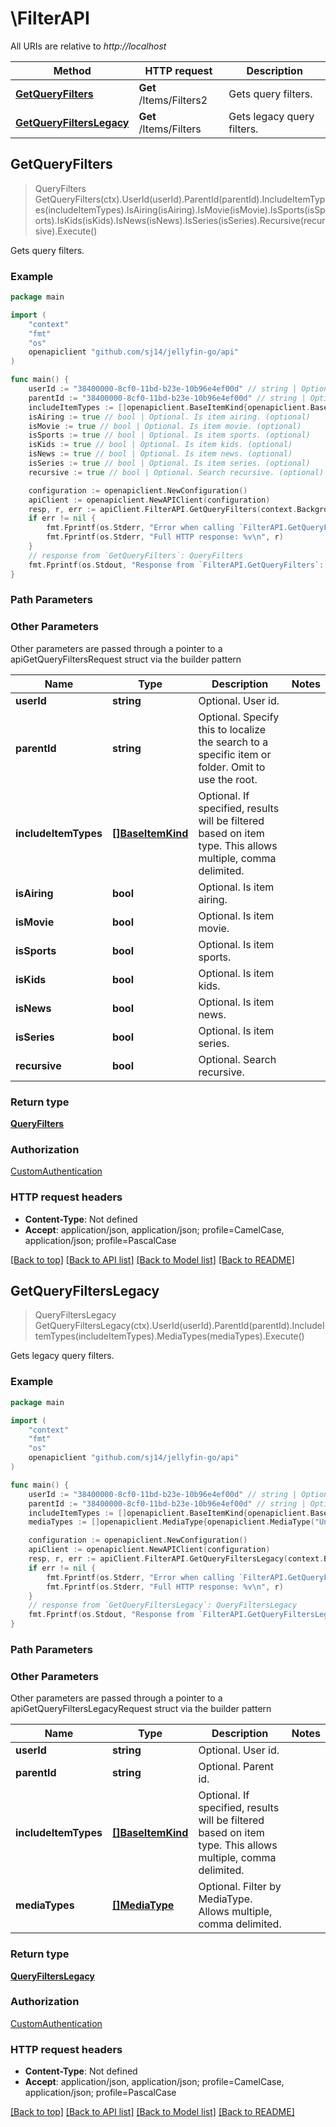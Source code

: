 # \FilterAPI

All URIs are relative to *http://localhost*

Method | HTTP request | Description
------------- | ------------- | -------------
[**GetQueryFilters**](FilterAPI.md#GetQueryFilters) | **Get** /Items/Filters2 | Gets query filters.
[**GetQueryFiltersLegacy**](FilterAPI.md#GetQueryFiltersLegacy) | **Get** /Items/Filters | Gets legacy query filters.



## GetQueryFilters

> QueryFilters GetQueryFilters(ctx).UserId(userId).ParentId(parentId).IncludeItemTypes(includeItemTypes).IsAiring(isAiring).IsMovie(isMovie).IsSports(isSports).IsKids(isKids).IsNews(isNews).IsSeries(isSeries).Recursive(recursive).Execute()

Gets query filters.

### Example

```go
package main

import (
	"context"
	"fmt"
	"os"
	openapiclient "github.com/sj14/jellyfin-go/api"
)

func main() {
	userId := "38400000-8cf0-11bd-b23e-10b96e4ef00d" // string | Optional. User id. (optional)
	parentId := "38400000-8cf0-11bd-b23e-10b96e4ef00d" // string | Optional. Specify this to localize the search to a specific item or folder. Omit to use the root. (optional)
	includeItemTypes := []openapiclient.BaseItemKind{openapiclient.BaseItemKind("AggregateFolder")} // []BaseItemKind | Optional. If specified, results will be filtered based on item type. This allows multiple, comma delimited. (optional)
	isAiring := true // bool | Optional. Is item airing. (optional)
	isMovie := true // bool | Optional. Is item movie. (optional)
	isSports := true // bool | Optional. Is item sports. (optional)
	isKids := true // bool | Optional. Is item kids. (optional)
	isNews := true // bool | Optional. Is item news. (optional)
	isSeries := true // bool | Optional. Is item series. (optional)
	recursive := true // bool | Optional. Search recursive. (optional)

	configuration := openapiclient.NewConfiguration()
	apiClient := openapiclient.NewAPIClient(configuration)
	resp, r, err := apiClient.FilterAPI.GetQueryFilters(context.Background()).UserId(userId).ParentId(parentId).IncludeItemTypes(includeItemTypes).IsAiring(isAiring).IsMovie(isMovie).IsSports(isSports).IsKids(isKids).IsNews(isNews).IsSeries(isSeries).Recursive(recursive).Execute()
	if err != nil {
		fmt.Fprintf(os.Stderr, "Error when calling `FilterAPI.GetQueryFilters``: %v\n", err)
		fmt.Fprintf(os.Stderr, "Full HTTP response: %v\n", r)
	}
	// response from `GetQueryFilters`: QueryFilters
	fmt.Fprintf(os.Stdout, "Response from `FilterAPI.GetQueryFilters`: %v\n", resp)
}
```

### Path Parameters



### Other Parameters

Other parameters are passed through a pointer to a apiGetQueryFiltersRequest struct via the builder pattern


Name | Type | Description  | Notes
------------- | ------------- | ------------- | -------------
 **userId** | **string** | Optional. User id. | 
 **parentId** | **string** | Optional. Specify this to localize the search to a specific item or folder. Omit to use the root. | 
 **includeItemTypes** | [**[]BaseItemKind**](BaseItemKind.md) | Optional. If specified, results will be filtered based on item type. This allows multiple, comma delimited. | 
 **isAiring** | **bool** | Optional. Is item airing. | 
 **isMovie** | **bool** | Optional. Is item movie. | 
 **isSports** | **bool** | Optional. Is item sports. | 
 **isKids** | **bool** | Optional. Is item kids. | 
 **isNews** | **bool** | Optional. Is item news. | 
 **isSeries** | **bool** | Optional. Is item series. | 
 **recursive** | **bool** | Optional. Search recursive. | 

### Return type

[**QueryFilters**](QueryFilters.md)

### Authorization

[CustomAuthentication](../README.md#CustomAuthentication)

### HTTP request headers

- **Content-Type**: Not defined
- **Accept**: application/json, application/json; profile=CamelCase, application/json; profile=PascalCase

[[Back to top]](#) [[Back to API list]](../README.md#documentation-for-api-endpoints)
[[Back to Model list]](../README.md#documentation-for-models)
[[Back to README]](../README.md)


## GetQueryFiltersLegacy

> QueryFiltersLegacy GetQueryFiltersLegacy(ctx).UserId(userId).ParentId(parentId).IncludeItemTypes(includeItemTypes).MediaTypes(mediaTypes).Execute()

Gets legacy query filters.

### Example

```go
package main

import (
	"context"
	"fmt"
	"os"
	openapiclient "github.com/sj14/jellyfin-go/api"
)

func main() {
	userId := "38400000-8cf0-11bd-b23e-10b96e4ef00d" // string | Optional. User id. (optional)
	parentId := "38400000-8cf0-11bd-b23e-10b96e4ef00d" // string | Optional. Parent id. (optional)
	includeItemTypes := []openapiclient.BaseItemKind{openapiclient.BaseItemKind("AggregateFolder")} // []BaseItemKind | Optional. If specified, results will be filtered based on item type. This allows multiple, comma delimited. (optional)
	mediaTypes := []openapiclient.MediaType{openapiclient.MediaType("Unknown")} // []MediaType | Optional. Filter by MediaType. Allows multiple, comma delimited. (optional)

	configuration := openapiclient.NewConfiguration()
	apiClient := openapiclient.NewAPIClient(configuration)
	resp, r, err := apiClient.FilterAPI.GetQueryFiltersLegacy(context.Background()).UserId(userId).ParentId(parentId).IncludeItemTypes(includeItemTypes).MediaTypes(mediaTypes).Execute()
	if err != nil {
		fmt.Fprintf(os.Stderr, "Error when calling `FilterAPI.GetQueryFiltersLegacy``: %v\n", err)
		fmt.Fprintf(os.Stderr, "Full HTTP response: %v\n", r)
	}
	// response from `GetQueryFiltersLegacy`: QueryFiltersLegacy
	fmt.Fprintf(os.Stdout, "Response from `FilterAPI.GetQueryFiltersLegacy`: %v\n", resp)
}
```

### Path Parameters



### Other Parameters

Other parameters are passed through a pointer to a apiGetQueryFiltersLegacyRequest struct via the builder pattern


Name | Type | Description  | Notes
------------- | ------------- | ------------- | -------------
 **userId** | **string** | Optional. User id. | 
 **parentId** | **string** | Optional. Parent id. | 
 **includeItemTypes** | [**[]BaseItemKind**](BaseItemKind.md) | Optional. If specified, results will be filtered based on item type. This allows multiple, comma delimited. | 
 **mediaTypes** | [**[]MediaType**](MediaType.md) | Optional. Filter by MediaType. Allows multiple, comma delimited. | 

### Return type

[**QueryFiltersLegacy**](QueryFiltersLegacy.md)

### Authorization

[CustomAuthentication](../README.md#CustomAuthentication)

### HTTP request headers

- **Content-Type**: Not defined
- **Accept**: application/json, application/json; profile=CamelCase, application/json; profile=PascalCase

[[Back to top]](#) [[Back to API list]](../README.md#documentation-for-api-endpoints)
[[Back to Model list]](../README.md#documentation-for-models)
[[Back to README]](../README.md)

